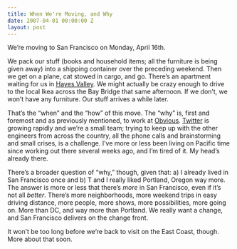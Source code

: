 ```yaml
---
title: When We're Moving, and Why
date: 2007-04-01 00:00:00 Z
layout: post
---
```





We’re moving to San Francisco on Monday, April 16th.

We pack our stuff (books and household items; all the furniture is being given away) into a shipping container over the preceding weekend. Then we get on a plane, cat stowed in cargo, and go. There’s an apartment waiting for us in [Hayes Valley](http://www.sfgate.com/traveler/guide/sf/neighborhoods/hayesvalley.shtml). We might actually be crazy enough to drive to the local Ikea across the Bay Bridge that same afternoon. If we don’t, we won’t have any furniture. Our stuff arrives a while later.

That’s the “when” and the “how” of this move. The “why” is, first and foremost and as previously mentioned, to work at [Obvious](http://www.obvious.com). [Twitter](http://twitter.com) is growing rapidly and we’re a small team; trying to keep up with the other engineers from across the country, all the phone calls and brainstorming and small crises, is a challenge. I’ve more or less been living on Pacific time since working out there several weeks ago, and I’m tired of it. My head’s already there.

There’s a broader question of “why,” though, given that: a) I already lived in San Francisco once and b) T and I really liked Portland, Oregon way more. The answer is more or less that there’s *more* in San Francisco, even if it’s not all *better*. There’s more neighborhoods, more weekend trips in easy driving distance, more people, more shows, more possibilities, more going on. More than DC, and way more than Portland. We really want a change, and San Francisco delivers on the change front.

It won’t be too long before we’re back to visit on the East Coast, though. More about that soon.
